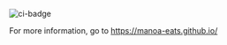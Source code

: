 ![ci-badge](https://github.com/manoa-eats/manoa-eats/.github/workflows/ci-manoaeats/badge.svg)

For more information, go to https://manoa-eats.github.io/
